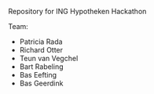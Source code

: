Repository for ING Hypotheken Hackathon

Team:
- Patricia Rada
- Richard Otter
- Teun van Vegchel
- Bart Rabeling
- Bas Eefting
- Bas Geerdink

